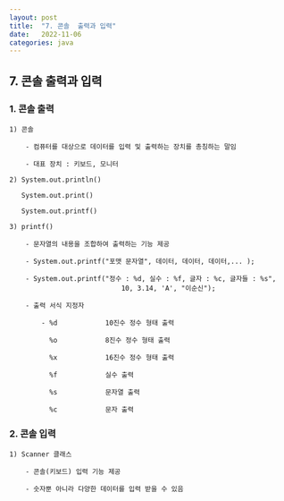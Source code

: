 ```yaml
---
layout: post
title:  "7. 콘솔  출력과 입력"
date:   2022-11-06
categories: java
---
```


## 7. 콘솔  출력과 입력

### 1. 콘솔 출력

    1) 콘솔

        - 컴퓨터를 대상으로 데이터를 입력 및 출력하는 장치를 총칭하는 말임

        - 대표 장치 : 키보드, 모니터 

    2) System.out.println()

       System.out.print()

       System.out.printf() 

    3) printf()

        - 문자열의 내용을 조합하여 출력하는 기능 제공 

        - System.out.printf("포맷 문자열", 데이터, 데이터, 데이터,... );

        - System.out.printf("정수 : %d, 실수 : %f, 글자 : %c, 글자들 : %s", 
                                10, 3.14, 'A', "이순신");

        - 출력 서식 지정자 

            - %d            10진수 정수 형태 출력

              %o            8진수 정수 형태 출력

              %x            16진수 정수 형태 출력

              %f            실수 출력

              %s            문자열 출력

              %c            문자 출력 
    
### 2. 콘솔 입력

    1) Scanner 클래스 

        - 콘솔(키보드) 입력 기능 제공 

        - 숫자뿐 아니라 다양한 데이터를 입력 받을 수 있음